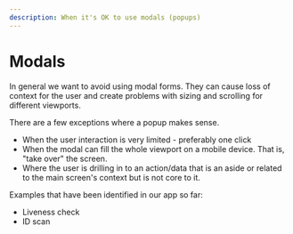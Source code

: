 ```yaml
---
description: When it's OK to use modals (popups)
---
```


# Modals

In general we want to avoid using modal forms. They can cause loss of context for the user and create problems with sizing and scrolling for different viewports.

There are a few exceptions where a popup makes sense.

* When the user interaction is very limited - preferably one click
* When the modal can fill the whole viewport on a mobile device. That is, "take over" the screen.
* Where the user is drilling in to an action/data that is an aside or related to the main screen's context but is not core to it.

Examples that have been identified in our app so far:

* Liveness check
* ID scan



